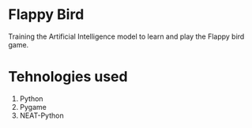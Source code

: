 # Flappy Bird
 
Training the Artificial Intelligence model to learn and play the Flappy bird game.

# Tehnologies used
1. Python
2. Pygame
3. NEAT-Python
